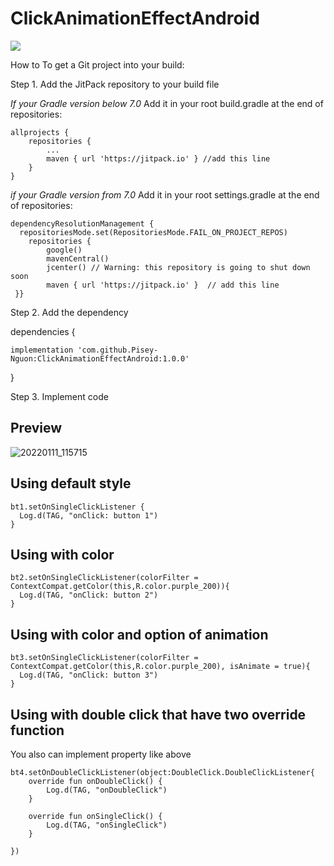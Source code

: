 # ClickAnimationEffectAndroid

[![](https://jitpack.io/v/Pisey-Nguon/ClickAnimationEffectAndroid.svg)](https://jitpack.io/#Pisey-Nguon/ClickAnimationEffectAndroid)

How to
To get a Git project into your build:

Step 1. Add the JitPack repository to your build file

*If your Gradle version below 7.0*
Add it in your root build.gradle at the end of repositories:

	allprojects {
		repositories {
			...
			maven { url 'https://jitpack.io' } //add this line
		}
	}

*if your Gradle version from 7.0*
Add it in your root settings.gradle at the end of repositories:

    dependencyResolutionManagement {  
      repositoriesMode.set(RepositoriesMode.FAIL_ON_PROJECT_REPOS)  
        repositories {  
		    google()  
            mavenCentral()  
            jcenter() // Warning: this repository is going to shut down soon  
		    maven { url 'https://jitpack.io' }  // add this line
     }}

Step 2. Add the dependency

dependencies {


    implementation 'com.github.Pisey-Nguon:ClickAnimationEffectAndroid:1.0.0'

}

Step 3. Implement code

## Preview
![20220111_115715](https://user-images.githubusercontent.com/47247206/148896913-08c72b49-244c-4dba-b9ff-f8f82ec4a47f.gif)
## Using default style
    bt1.setOnSingleClickListener {  
      Log.d(TAG, "onClick: button 1")  
    }
## Using with color

    bt2.setOnSingleClickListener(colorFilter = ContextCompat.getColor(this,R.color.purple_200)){  
      Log.d(TAG, "onClick: button 2")  
    }
## Using with color and option of animation

    bt3.setOnSingleClickListener(colorFilter = ContextCompat.getColor(this,R.color.purple_200), isAnimate = true){  
      Log.d(TAG, "onClick: button 3")  
    }
## Using with double click that have two override function

You also can implement property like above

    bt4.setOnDoubleClickListener(object:DoubleClick.DoubleClickListener{  
        override fun onDoubleClick() {  
            Log.d(TAG, "onDoubleClick")  
        }  
      
        override fun onSingleClick() {  
            Log.d(TAG, "onSingleClick")  
        }  
      
    })

